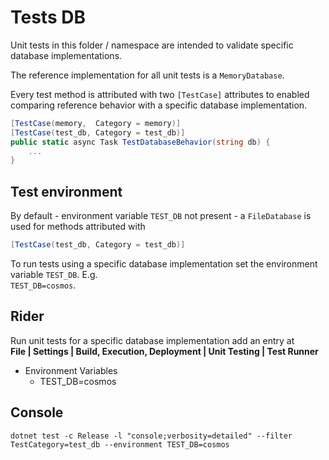 
# Tests DB

Unit tests in this folder / namespace are intended to validate specific database implementations.

The reference implementation for all unit tests is a `MemoryDatabase`.


Every test method is attributed with two `[TestCase]` attributes to enabled comparing
reference behavior with a specific database implementation.

```csharp
[TestCase(memory,  Category = memory)]
[TestCase(test_db, Category = test_db)]
public static async Task TestDatabaseBehavior(string db) {
    ...
}
```

## Test environment

By default - environment variable `TEST_DB` not present - a `FileDatabase` is used for methods attributed with
```csharp
[TestCase(test_db, Category = test_db)]
```

To run tests using a specific database implementation set the environment variable `TEST_DB`. E.g.  
`TEST_DB=cosmos`.

## Rider
Run unit tests for a specific database implementation add an entry at  
**File | Settings | Build, Execution, Deployment | Unit Testing | Test Runner**  
- Environment Variables
    - TEST_DB=cosmos
## Console

```
dotnet test -c Release -l "console;verbosity=detailed" --filter TestCategory=test_db --environment TEST_DB=cosmos
```